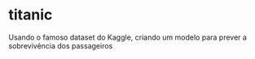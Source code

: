 # titanic
Usando o famoso dataset do Kaggle, criando um modelo para prever a sobrevivência dos passageiros

